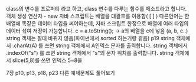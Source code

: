 class의 변수를 프로퍼티 라고 하고, class 변수를 다루는 함수를 메소드라고 합니다.
객체 생성 연산자 - new
자바 스크립트는 배열을 대괄호를 이용함( [ ] )
다른언어는 한 배열에 똑같은 데이터 타입을 써야하는데, 자바 스크립트 한정으로 배열에 여러 타입의 데이터 섞여 저장이 가능합니다.
 c = a.toString(); -> a의 배열을 c에 넣음 (a, b, c..)
 string 객체는 절대 바뀌지 않음(파이썬에서 sorted 하는거랑 같음) p19
 string 객체에서 .charAt(A) 를 쓰면 string 객체에서 A인덱스 문자를 출력합니다.
 string 객체에서 .indexOf("s") 를 쓰면 string 객체에서 "s"의 문자 위치를 출력합니다.
 string 객체에서 slice(5,8)를 쓰면 인덱스 5~8을 
 
7장 p10, p13, p18, p23 다른 예제문제도 풀어보기
